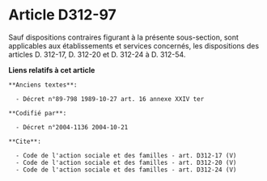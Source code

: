 # Article D312-97

Sauf dispositions contraires figurant à la présente sous-section, sont applicables aux établissements et services concernés,
les dispositions des articles D. 312-17, D. 312-20 et D. 312-24 à D. 312-54.

**Liens relatifs à cet article**

	**Anciens textes**:

	  - Décret n°89-798 1989-10-27 art. 16 annexe XXIV ter

	**Codifié par**:

	  - Décret n°2004-1136 2004-10-21

	**Cite**:

	  - Code de l'action sociale et des familles - art. D312-17 (V)
	  - Code de l'action sociale et des familles - art. D312-20 (V)
	  - Code de l'action sociale et des familles - art. D312-24 (V)
